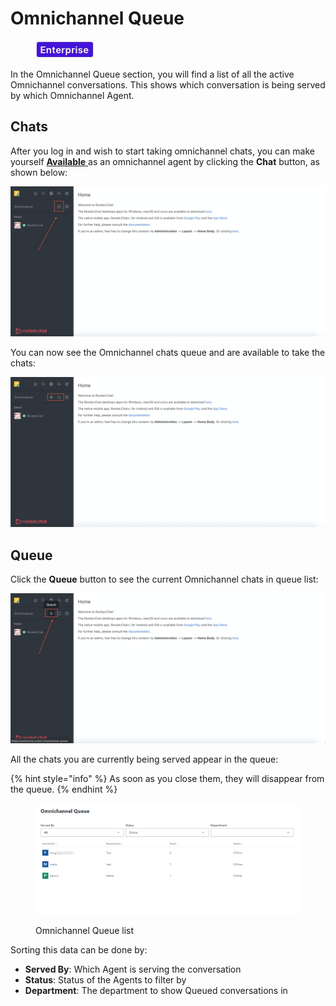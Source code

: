# Omnichannel Queue

<figure><img src="../../.gitbook/assets/2021-06-10_22-31-38 (3) (3) (3) (3) (3) (3) (3) (3) (3) (2) (3) (1) (1) (1) (1) (1) (1) (1) (11) (30).jpg" alt=""><figcaption></figcaption></figure>

In the Omnichannel Queue section, you will find a list of all the active Omnichannel conversations. This shows which conversation is being served by which Omnichannel Agent.

## Chats

After you log in and wish to start taking omnichannel chats, you can make yourself [**Available** ](./#omnichannel-agent-availability)as an omnichannel agent by clicking the **Chat** button, as shown below:

![](<../../.gitbook/assets/image (230).png>)

You can now see the Omnichannel chats queue and are available to take the chats:

![](<../../.gitbook/assets/image (223).png>)

## Queue

Click the **Queue** button to see the current Omnichannel chats in queue list:

![](<../../.gitbook/assets/image (224).png>)

All the chats you are currently being served appear in the queue:

{% hint style="info" %}
As soon as you close them, they will disappear from the queue.
{% endhint %}

<figure><img src="../../.gitbook/assets/Omnichannel Queue list" alt=""><figcaption><p>Omnichannel Queue list</p></figcaption></figure>

Sorting this data can be done by:

* **Served By**: Which Agent is serving the conversation
* **Status**: Status of the Agents to filter by
* **Department**: The department to show Queued conversations in
